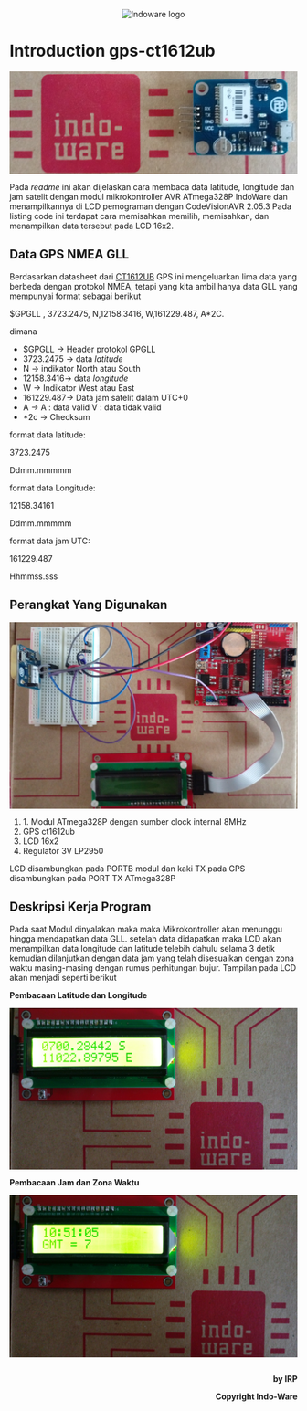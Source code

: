 <p align="center">
  <img src="https://indo-ware.com/logo/LOGONEW2.png" alt="Indoware logo"/>
</p>

# Introduction gps-ct1612ub

  <img align="middle" src="https://github.com/Indo-Ware-org/gps-ct1612ub/blob/master/image/IMAG0560.jpg"/>
<p>Pada <i>readme</i> ini akan dijelaskan cara membaca data latitude, longitude dan jam satelit dengan modul mikrokontroller AVR ATmega328P IndoWare dan menampilkannya di LCD pemograman dengan CodeVisionAVR 2.05.3 Pada listing code ini terdapat cara memisahkan memilih, memisahkan, dan menampilkan data tersebut pada LCD 16x2.</p>

## Data GPS NMEA GLL
<p>Berdasarkan datasheet dari <a href="https://raw.githubusercontent.com/SeeedDocument/Grove-GPS/master/res/E-1612-UB_Datasheets_Sheet.pdf">CT1612UB</a> GPS ini mengeluarkan lima data yang berbeda dengan protokol NMEA, tetapi yang kita ambil hanya data GLL yang mempunyai format sebagai berikut</p>

<p>$GPGLL , 3723.2475, N,12158.3416, W,161229.487, A*2C.</p>

<p>dimana</p>

<ul>
<li>$GPGLL    -> Header protokol GPGLL</li>
<li>3723.2475 -> data <i>latitude</i></li>
<li>N         -> indikator North atau South</li>
<li>12158.3416-> data <i>longitude</i></li>
<li>W         -> Indikator West atau East</li>
<li>161229.487-> Data jam satelit dalam UTC+0</li>
<li>A         -> A : data valid V : data tidak valid</li>
<li>*2c       -> Checksum</li>
</ul>

<p>format data latitude:</p>
<p>3723.2475</p>
<p>Ddmm.mmmmm</p>

<p>format data Longitude:</p>
<p>12158.34161</p>
<p>Ddmm.mmmmm</p>

<p>format data jam UTC:</p>
<p>161229.487</p>
<p>Hhmmss.sss</p>

## Perangkat Yang Digunakan
<img align="middle" src="https://github.com/Indo-Ware-org/gps-ct1612ub/blob/master/image/IMAG0559.jpg"/>
<ol>
<li>1. Modul ATmega328P dengan sumber clock internal 8MHz</li>
<li>GPS ct1612ub</li>
<li>LCD 16x2</li>
<li>Regulator 3V LP2950</li>
</ol>

<p>LCD disambungkan pada PORTB modul dan kaki TX pada GPS disambungkan pada PORT TX ATmega328P</p>

## Deskripsi Kerja Program
<p>Pada saat Modul dinyalakan maka maka Mikrokontroller akan menunggu hingga mendapatkan data GLL. setelah data didapatkan maka LCD akan menampilkan data longitude dan latitude telebih dahulu selama 3 detik kemudian dilanjutkan dengan data jam yang telah disesuaikan dengan zona waktu masing-masing dengan rumus perhitungan bujur. Tampilan pada LCD akan menjadi seperti berikut</p>

<p><b>Pembacaan Latitude dan Longitude</b></p>
<img align="middle" src="https://github.com/Indo-Ware-org/gps-ct1612ub/blob/master/image/IMAG0556.jpg"/>

<p><b>Pembacaan Jam dan Zona Waktu</b></p>
<img align="middle" src="https://github.com/Indo-Ware-org/gps-ct1612ub/blob/master/image/IMAG0557.jpg"/>

##
<p align="right" size"6"><b>by IRP</b></p>
<p align="right" size"6"><b>Copyright Indo-Ware</b></p>
